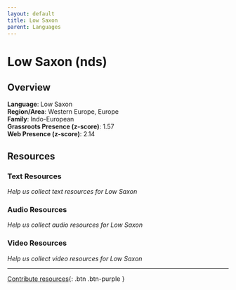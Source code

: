 ```yaml
---
layout: default
title: Low Saxon
parent: Languages
---
```


# Low Saxon (nds)

## Overview

**Language**: Low Saxon  
**Region/Area**: Western Europe, Europe  
**Family**: Indo-European  
**Grassroots Presence (z-score)**: 1.57  
**Web Presence (z-score)**: 2.14  

## Resources

### Text Resources
*Help us collect text resources for Low Saxon*

### Audio Resources
*Help us collect audio resources for Low Saxon*

### Video Resources
*Help us collect video resources for Low Saxon*

---

[Contribute resources](https://forms.office.com/e/1SfLJx3u1r){: .btn .btn-purple }
